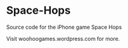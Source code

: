 Space-Hops
==========

Source code for the iPhone game Space Hops

Visit woohoogames.wordpress.com for more. 
